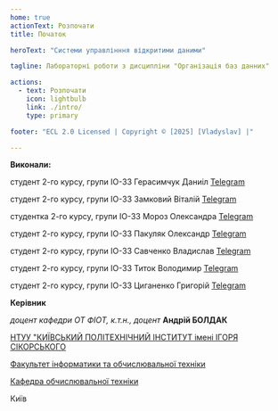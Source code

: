 ```yaml
---
home: true
actionText: Розпочати
title: Початок

heroText: "Системи управлінння відкритими даними"

tagline: Лабораторні роботи з дисципліни "Організація баз данних"

actions:
  - text: Розпочати
    icon: lightbulb
    link: ./intro/
    type: primary

footer: "ECL 2.0 Licensed | Copyright © [2025] [Vladyslav] |"

---
```



**Виконали:** 

студент 2-го курсу, групи ІО-33 Герасимчук Даниіл [Telegram](https://web.telegram.org/k/#@den477k)

студент 2-го курсу, групи ІО-33 Замковий Віталій [Telegram](https://web.telegram.org/k/#@neeuuta)

студентка 2-го курсу, групи ІО-33 Мороз Олександра [Telegram](https://web.telegram.org/k/#@envymw)

студент 2-го курсу, групи ІО-33 Пакуляк Олександр [Telegram](https://web.telegram.org/k/#@ChoopaMP5)

студент 2-го курсу, групи ІО-33 Савченко Владислав [Telegram](https://web.telegram.org/k/#@glotatelspermi333)

студент 2-го курсу, групи ІО-33 Титок Володимир [Telegram](https://web.telegram.org/k/#@tegimon)

студент 2-го курсу, групи ІО-33 Циганенко Григорій [Telegram](https://web.telegram.org/k/#@stercoreo)


**Керівник**

*доцент кафедри ОТ ФІОТ, к.т.н., доцент*<span padding-right:5em></span> **Андрій БОЛДАК** 

[НТУУ "КИЇВСЬКИЙ ПОЛІТЕХНІЧНИЙ ІНСТИТУТ імені ІГОРЯ СІКОРСЬКОГО](https://kpi.ua/)

[Факультет інформатики та обчислювальної техніки](https://fiot.kpi.ua/)

[Кафедра обчислювальної техніки](https://comsys.kpi.ua/)

Київ
